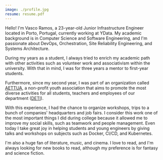 ```yaml
---
image: ./profile.jpg
resume: resume.pdf
---
```


Hello! I'm Vasco Ramos, a 23-year-old Junior Infrastructure Engineer located in Porto, Portugal, currently working at YData. My academic background is in Computer Science and Software Engineering, and I'm passionate about DevOps, Orchestration, Site Reliability Engineering, and Systems Architecture.

During my years as a student, I always tried to enrich my academic path with other activities such as volunteer work and associativism within the university. With that in mind, I was for three years a mentor to first-year students. 

Furthermore, since my second year, I was part of an organization called <a href="http://aettua.pt" target="_blank" rel="noopener noreferrer" title="AETTUA">AETTUA</a>, a non-profit youth association that aims to promote the most diverse activities for all students, teachers and employees of our department (<a href="https://www.ua.pt/deti" target="_blank" rel="noopener noreferrer" title="DETI">DETI</a>).

With this experience, I had the chance to organize workshops, trips to a bunch of companies' headquarters and job fairs. I consider this work one of the most important things I did during college because it allowed me to improve my social skills, such as teamwork and people management. Even today I take great joy in helping students and young engineers by giving talks and workshops on subjects such as Docker, CI/CD, and Kubernetes.

I'm also a huge fan of literature, music, and cinema. I love to read, and I'm always looking for new books to read, although my preference is for fantasy and science fiction.
